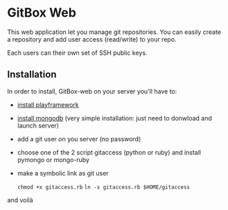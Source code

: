 GitBox Web
==========

This web application let you manage git repositories.
You can easily create a repository and add user access (read/write) to your repo.

Each users can their own set of SSH public keys.

Installation
-------------

In order to install, GitBox-web on your server you'll have to:

 *  [install playframework](http://www.playframework.org/)
 *  [install mongodb](http://www.mongodb.org/) (very simple installation: just need to donwload and launch server)
 *  add a git user on you server (no password)
 *  choose one of the 2 script gitaccess (python or ruby) and install pymongo or mongo-ruby
 *  make a symbolic link as git user

    `chmod +x gitaccess.rb`
    `ln -s gitaccess.rb $HOME/gitaccess`


and voilà
